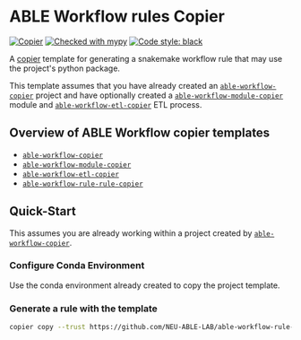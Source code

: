 # ABLE Workflow rules Copier

[![Copier](https://img.shields.io/endpoint?url=https://raw.githubusercontent.com/copier-org/copier/master/img/badge/badge-grayscale-inverted-border-purple.json)](https://github.com/copier-org/copier)
[![Checked with mypy](http://www.mypy-lang.org/static/mypy_badge.svg)](http://mypy-lang.org/)
[![Code style: black](https://img.shields.io/badge/code%20style-black-000000.svg)](https://github.com/psf/black)

A [copier](https://copier.readthedocs.io/en/stable/) template for generating a snakemake workflow rule that may use the project's python package.

This template assumes that you have already created an [`able-workflow-copier`](https://github.com/NEU-ABLE-LAB/able-workflow-copier-dev) project and have optionally created a [`able-workflow-module-copier`](https://github.com/NEU-ABLE-LAB/able-workflow-module-copier-dev) module and [`able-workflow-etl-copier`](https://github.com/NEU-ABLE-LAB/able-workflow-etl-copier-dev) ETL process.

## Overview of ABLE Workflow copier templates

- [`able-workflow-copier`](https://github.com/NEU-ABLE-LAB/able-workflow-copier)
- [`able-workflow-module-copier`](https://github.com/NEU-ABLE-LAB/able-workflow-module-copier)
- [`able-workflow-etl-copier`](https://github.com/NEU-ABLE-LAB/able-workflow-etl-copier)
- [`able-workflow-rule-rule-copier`](https://github.com/NEU-ABLE-LAB/able-workflow-rule-copier)

## Quick-Start

This assumes you are already working within a project created by [`able-workflow-copier`](https://github.com/NEU-ABLE-LAB/able-workflow-copier).

### Configure Conda Environment

Use the conda environment already created to copy the project template.

### Generate a rule with the template

```bash
copier copy --trust https://github.com/NEU-ABLE-LAB/able-workflow-rule-copier.git ./
```
